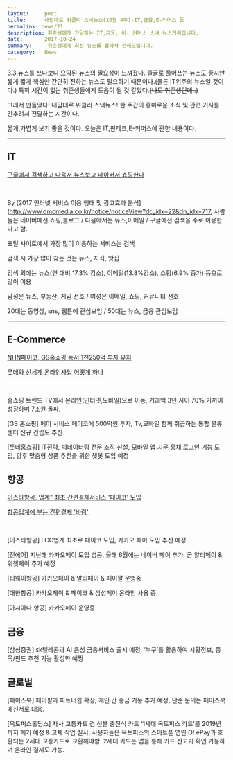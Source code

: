 ```yaml
---
layout:     post
title:      내맘대로 위클리 스낵뉴스(10월 4주)-IT,금융,E-커머스 등
permalink: news/21
description: 취준생에게 전달하는 IT,금융, 이- 커머스 스낵 뉴스거리입니다.
date:       2017-10-24
summary:    -취준생에게 최신 뉴스를 뽑아서 전해드립니다.-
category: 	News
---
```



3.3 뉴스를 쓰다보니 요약된 뉴스의 필요성이 느껴졌다. 줄글로 풀어쓰는 뉴스도 좋지만 짧게 짧게 핵심만 간단히 전하는 뉴스도 필요하기 때문이다.(물론 IT위주의 뉴스일 것이다.) 특히 시간이 없는 취준생들에게 도움이 될 것 같았다.~~(나도 취준생인데..)~~

그래서 만들었다! 내맘대로 위클리 스낵뉴스! 한 주간의 흥미로운 소식 및 관련 기사를 간추려서 전달하는 시간이다.

짧게,가볍게 보기 좋을 것이다. 오늘은 IT,핀테크,E-커머스에 관한 내용이다.

- - -

## IT

[구글에서 검색하고 다음서 뉴스보고 네이버서 쇼핑한다](http://www.asiae.co.kr/news/view.htm?idxno=2017101609510842249)

<br>

 
By [2017 인터넷 서비스 이용 행태 및 광고효과 분석](http://www.dmcmedia.co.kr/notice/noticeView?dc_idx=22&dn_idx=717,
사람들은 네이버에선 쇼핑,블로그 / 다음에서는 뉴스,이메일 / 구글에선 검색을 주로 이용한다고 함.

포털 사이트에서 가장 많이 이용하는 서비스는 검색

검색 시 가장 많이 찾는 것은 뉴스, 지식, 맛집

검색 외에는 뉴스(연 대비 17.3% 감소), 이메일(13.8%감소), 쇼핑(6.9% 증가) 등으로 많이 이용

남성은 뉴스, 부동산, 게임 선호 / 여성은 이메일, 쇼핑, 커뮤니티 선호

20대는 동영상, sns, 웹툰에 관심보임 / 50대는 뉴스, 금융 관심보임

- - -

## E-Commerce

[NHN페이코, GS홈쇼핑 등서 1천250억 투자 유치](http://www.zdnet.co.kr/news/news_view.asp?artice_id=20170929164038)

[롯데와 신세계 온라인사업 어떻게 하나](http://www.businesspost.co.kr/BP?command=article_view&num=61703#)

<br>

홈쇼핑 트렌드 TV에서 온라인(인터넷,모바일)으로 이동, 거래액 3년 사이 70% 가까이 성장하며 7조원 돌파.

[GS 홈쇼핑] 페이 서비스 페이코에 500억원 투자, Tv,모바일 함께 취급하는 통합 물류센터 신규 건립도 추진.

[롯데홈쇼핑] IT전략, 빅데이터팀 전문 조직 신설, 모바일 앱 지문 홍채 로그인 기능 도입, 향후 맞춤형 상품 추천을 위한 챗봇 도입 예정

## 항공

[이스타항공, 업계" 최초 간편결제서비스 '페이코' 도입
](http://www.jeollailbo.com/news/articleView.html?idxno=524264)

[항공업계에 부는 간편결제 '바람'](http://www.ebn.co.kr/news/view/914118)

<br>

[이스타항공] LCC업계 최초로 페이코 도입, 카카오 페이 도입 추진 예정

[진에어] 지난해 카카오페이 도입 성공, 올해 6월에는 네이버 페이 추가, 곧 알리페이 & 위쳇페이 추가 예정

[티웨이항공] 카카오페이 & 알리페이 & 페이팔 운영중

[대한항공] 카카오페이 & 페이코 & 삼성페이 온라인 사용 중

[아시아나 항공] 카카오페이 운영중


## 금융

[삼성증권] sk텔레콤과 AI 음성 금융서비스 출시 예정, ‘누구’를 활용하여 시황정보, 종목/펀드 추천 기능 활성화 예쩡

## 글로벌

[페이스북] 페이팔과 파트너쉽 확장, 개인 간 송금 기능 추가 예정, 단순 문의는 페이스북 메신저로 대응.

[옥토퍼스홀딩스] 자사 교통카드 겸 선불 충전식 카드 ‘1세대 옥토퍼스 카드’를 2019년까지 폐기 예정 & 교체 작업 실시, 사용자들은 옥토퍼스의 스마트폰 앱인 O! ePay과 호환되는 2세대 교통카드로 교환해야함. 2세대 카드는 앱을 통해 카드 잔고가 확인 가능하며 온라인 결제도 가능.
